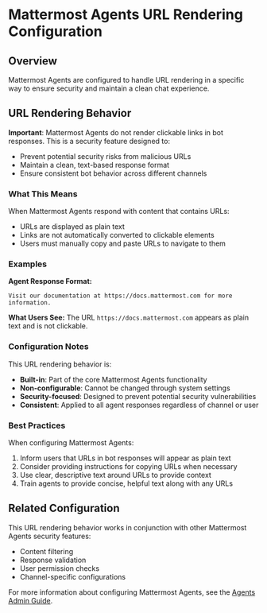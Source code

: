 # Mattermost Agents URL Rendering Configuration

## Overview

Mattermost Agents are configured to handle URL rendering in a specific way to ensure security and maintain a clean chat experience.

## URL Rendering Behavior

**Important**: Mattermost Agents do not render clickable links in bot responses. This is a security feature designed to:

- Prevent potential security risks from malicious URLs
- Maintain a clean, text-based response format
- Ensure consistent bot behavior across different channels

### What This Means

When Mattermost Agents respond with content that contains URLs:
- URLs are displayed as plain text
- Links are not automatically converted to clickable elements
- Users must manually copy and paste URLs to navigate to them

### Examples

**Agent Response Format:**
```
Visit our documentation at https://docs.mattermost.com for more information.
```

**What Users See:**
The URL `https://docs.mattermost.com` appears as plain text and is not clickable.

### Configuration Notes

This URL rendering behavior is:
- **Built-in**: Part of the core Mattermost Agents functionality
- **Non-configurable**: Cannot be changed through system settings
- **Security-focused**: Designed to prevent potential security vulnerabilities
- **Consistent**: Applied to all agent responses regardless of channel or user

### Best Practices

When configuring Mattermost Agents:
1. Inform users that URLs in bot responses will appear as plain text
2. Consider providing instructions for copying URLs when necessary
3. Use clear, descriptive text around URLs to provide context
4. Train agents to provide concise, helpful text along with any URLs

## Related Configuration

This URL rendering behavior works in conjunction with other Mattermost Agents security features:
- Content filtering
- Response validation
- User permission checks
- Channel-specific configurations

For more information about configuring Mattermost Agents, see the [Agents Admin Guide](agents-admin-guide.rst).